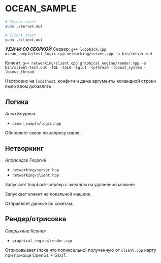 # OCEAN_SAMPLE
```sh
# Server start
sudo ./server.out

# Client start
sudo ./client.out
```

***УДАЧИ СО СБОРКОЙ***
Сервер: `g++ loopback.cpp ocean_sample/test_logic.cpp networking/server.cpp -o bin/server.out` 

Клиент: `g++ networking/client.cpp graphical_engine/render.hpp -o bin/client-test.out -lGL -lGLU -lglut -lpthread -lboost_system -lboost_thread`

Настроено на `localhost`, конфиги и даже аргументы командной строки было влом добавлять 

## Логика
*Анна Баурина*
- `ocean_sample/logic.hpp`

Обновляет океан по запросу извне.

## Нетворкинг
*Апрасидзе Георгий*
- `networking/server.hpp`
- `networking/client.hpp`

Запускает loopback-сервер с океаном на удаленной машине

Запускает клиент на локальной машине.

Отправляет данные по сокетам. 

## Рендер/отрисовка
*Сапрыкина Ксения*
- `graphical_engine/render.cpp`

Отрисовывает (пока что попиксельно) полученную от `client.cpp` карту при помощи OpenGL + GLUT.
